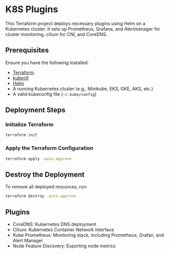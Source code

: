 # K8S Plugins

This Terraform project deploys necessary plugins using Helm on a Kubernetes cluster. It sets up Prometheus, Grafana, and Alertmanager for cluster monitoring, cilium for CNI, and CoreDNS.

## Prerequisites

Ensure you have the following installed:

- [Terraform](https://developer.hashicorp.com/terraform/downloads)
- [kubectl](https://kubernetes.io/docs/tasks/tools/)
- [Helm](https://helm.sh/docs/intro/install/)
- A running Kubernetes cluster (e.g., Minikube, EKS, GKE, AKS, etc.)
- A valid kubeconfig file (`~/.kube/config`)

## Deployment Steps

### Initialize Terraform

```sh
terraform init
```

### Apply the Terraform Configuration

```sh
terraform apply -auto-approve
```

## Destroy the Deployment

To remove all deployed resources, run:
```sh
terraform destroy -auto-approve
```

## Plugins

- CoreDNS: Kubernetes DNS deployment
- Cilium: Kubernetes Container Network Interface
- Kube Prometheus: Monitoring stack, including Prometheus, Grafan, and Alert Manager
- Node Feature Discovery: Exporting node metrics

